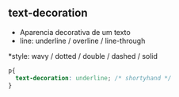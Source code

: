 ## text-decoration

* Aparencia decorativa de um texto
* line: underline / overline / line-through

*style: wavy / dotted / double / dashed / solid


```css
p{
  text-decoration: underline; /* shortyhand */
}